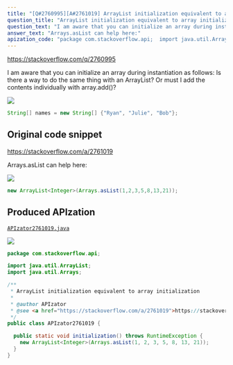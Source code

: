 ```yaml
---
title: "[Q#2760995][A#2761019] ArrayList initialization equivalent to array initialization"
question_title: "ArrayList initialization equivalent to array initialization"
question_text: "I am aware that you can initialize an array during instantiation as follows: Is there a way to do the same thing with an ArrayList? Or must I add the contents individually with array.add()?"
answer_text: "Arrays.asList can help here:"
apization_code: "package com.stackoverflow.api;  import java.util.ArrayList; import java.util.Arrays;  /**  * ArrayList initialization equivalent to array initialization  *  * @author APIzator  * @see <a href=\"https://stackoverflow.com/a/2761019\">https://stackoverflow.com/a/2761019</a>  */ public class APIzator2761019 {    public static void initialization() throws RuntimeException {     new ArrayList<Integer>(Arrays.asList(1, 2, 3, 5, 8, 13, 21));   } }"
---
```


https://stackoverflow.com/q/2760995

I am aware that you can initialize an array during instantiation as follows:
Is there a way to do the same thing with an ArrayList? Or must I add the contents individually with array.add()?


<div class="code-logo"><img src="/stackoverflow.png" /></div>

```java
String[] names = new String[] {"Ryan", "Julie", "Bob"};
```


## Original code snippet

https://stackoverflow.com/a/2761019

Arrays.asList can help here:

<div class="code-logo"><img src="/stackoverflow.png" /></div>

```java
new ArrayList<Integer>(Arrays.asList(1,2,3,5,8,13,21));
```

## Produced APIzation

[`APIzator2761019.java`](https://github.com/pasqualesalza/apization-temp-data/raw/master/search/APIzator2761019.java)

<div class="code-logo"><img src="/apizator.png" /></div>

```java
package com.stackoverflow.api;

import java.util.ArrayList;
import java.util.Arrays;

/**
 * ArrayList initialization equivalent to array initialization
 *
 * @author APIzator
 * @see <a href="https://stackoverflow.com/a/2761019">https://stackoverflow.com/a/2761019</a>
 */
public class APIzator2761019 {

  public static void initialization() throws RuntimeException {
    new ArrayList<Integer>(Arrays.asList(1, 2, 3, 5, 8, 13, 21));
  }
}

```